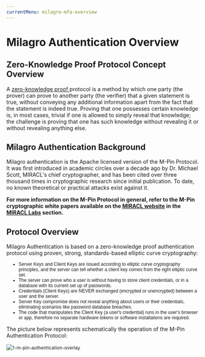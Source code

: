 ```yaml
---
currentMenu: milagro-mfa-overview
---
```


<div id="generated-toc" class="generate_from_h2"></div>

<h1>Milagro Authentication Overview</h1>
<!-- MsoSubtitle -->


## Zero-Knowledge Proof Protocol Concept Overview

A <a href="http://en.wikipedia.org/wiki/Zero-knowledge_proof" target="_blank">zero-knowledge proof </a>protocol is a method by which one party (the prover) can prove to another party (the verifier) that a given statement is true, without conveying any additional information apart from the fact that the statement is indeed true. Proving that one possesses certain knowledge is, in most cases, trivial if one is allowed to simply reveal that knowledge; the challenge is proving that one has such knowledge without revealing it or without revealing anything else.

## Milagro Authentication Background

Milagro authentication is the Apache licensed version of the M-Pin Protocol. It was first introduced in academic circles over a decade ago by Dr. Michael Scott, MIRACL's chief cryptographer, and has been cited over three thousand times in cryptographic research since initial publication. To date, no known theoretical or practical attacks exist against it.

**For more information on the M-Pin Protocol in general, refer to the M-Pin cryptographic white papers available on the <a href="http://www.MIRACL.com/" target="_blank">MIRACL website</a> in the <a href="http://cdn2.hubspot.net/hubfs/230906/miracl/white_papers/MIRACL_M-Pin_ZeroFactor.pdf?t=1454680982288" target="_blank">MIRACL Labs</a> section.**

## Protocol Overview ##

Milagro Authentication is based on a zero-knowledge proof authentication protocol using proven, strong, standards-based elliptic curve cryptography:

<ul style="margin: 5px 0px 0px 20px; padding: 0px 0px 0px 12px; font-family: Verdana, Arial, Helvetica, sans-serif; font-size: 12px;">
	<li>Server Keys and Client Keys are issued according to elliptic curve cryptography principles, and the server can tell whether a client key comes from the right elliptic curve set.</li>
	<li>The server can prove who a user is without having to store client credentials, or in a database with its&nbsp;current set up of&nbsp;passwords.</li>
	<li>Credentials (Client Keys) are NEVER exchanged (encrypted or unencrypted) between a user and the server.</li>
	<li>Server Key compromise does not reveal anything about users or their credentials, eliminating scenarios like password database breaches.</li>
	<li>The code that manipulates the Client Key (a user&#39;s credential) runs in the user&#39;s browser or app, therefore no separate hardware tokens or software installations are required.</li>
</ul>

<p>The picture below represents schematically the operation of the M-Pin Authentication Protocol:</p>

<p><img alt="1-m-pin-authentication-overlay" src="http://cdn2.hubspot.net/hub/230906/file-2034175627-jpg/Images-cos/diagrams/1-m-pin-authentication-overlay.jpg" style="font-size: 12px; line-height: 19.2px; margin-right: auto; margin-left: auto; display: block;" /></p>

